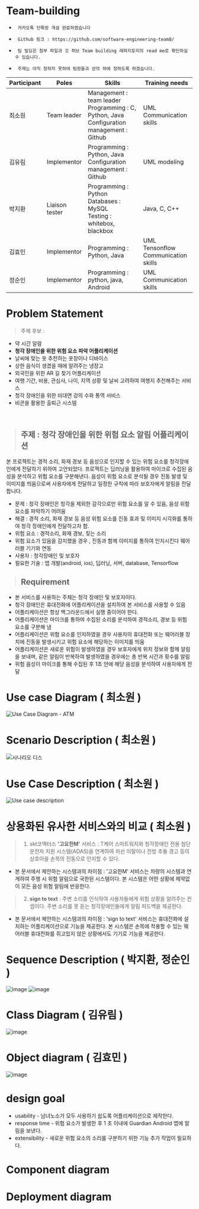 # Team-building

-      카카오톡 단톡방 개설 완료하였습니다

-      Github 링크 : https://github.com/software-engineering-team8/

-      팀 빌딩은 첨부 파일과 깃 허브 Team building 레파지토리의 read me로 확인하실 수 있습니다.

-      주제는 아직 정하지 못하여 팀원들과 상의 하에 정하도록 하겠습니다.

|Participant|Poles|Skills|Training needs|
|-----------|-----|------|--------------|
|최소원|Team leader|Management : team leader<br>Programming : C, Python, Java<br>Configuration management : Github|UML<br>Communication skills|
|김유림|Implementor|Programming : Python, Java<br>Configuration management : Github|UML modeling|
|박지환|Liaison<br>tester|Programming : Python<br>Databases : MySQL<br>Testing : whitebox, blackbox|Java, C, C++|
|김효민|Implementor|Programming : Python, Java|UML<br>Tensonflow<br>Communication skills|
|정순인|Implementor|Programming : python, java, Android|UML<br>Communication skills|

# Problem Statement

> 주제 후보 : 
* 약 시간 알람
* **청각 장애인을 위한 위험 요소 파악 어플리케이션**
* 날씨에 맞는 옷 추천하는 옷장이나 디바이스
* 상한 음식이 생겼을 때에 알려주는 냉장고
* 외국인을 위한 AR 길 찾기 어플리케이션
* 여행 기간, 비용, 관심사, 나이, 지역 상황 및 날씨 고려하여 여행지 추천해주는 서비스
* 청각 장애인을 위한 비대면 강의 수화 통역 서비스
* 비콘을 활용한 출퇴근 시스템
<br>

> ## 주제 : 청각 장애인을 위한 위험 요소 알림 어플리케이션
본 프로젝트는 경적 소리, 화재 경보 등 음성으로 인지할 수 있는 위험 요소를 청각장애인에게 전달하기 위하여 고안되었다. 프로젝트는 딥러닝을 활용하여 마이크로 수집된 음성을 분석하고 위험 요소를 구분해낸다. 음성이 위험 요소로 분석될 경우 진동 발생 및 이미지를 띄움으로써 사용자에게 전달하고 일정한 규칙에 따라 보호자에게 알림을 전달합니다.
- 문제 : 청각 장애인은 청각을 제외한 감각으로만 위험 요소를 알 수 있음, 음성 위험 요소를 파악하기 어려움
- 해결 : 경적 소리, 화재 경보 등 음성 위험 요소를 진동 효과 및 이미지 시각화를 통하여 청각 장애인에게 전달하고자 함.
- 위험 요소 : 경적소리, 화재 경보, 짖는 소리
- 위험 요소가 있음을 감지했을 경우 , 진동과 함께 이미지를 통하여 인지시킨다
					웨어러블 기기와 연동
- 사용자 : 청각장애인 및 보호자
- 필요한 기술 : 앱 개발(android, ios), 딥러닝, 서버, database, Tensorflow

> ## Requirement
-	본 서비스를 사용하는 주체는 청각 장애인 및 보호자이다.
-	청각 장애인은 휴대전화에 어플리케이션을 설치하여 본 서비스를 사용할 수 있음
-	어플리케이션은 항상 백그라운드에서 실행 중이어야 한다.
-	어플리케이션은 마이크를 통하여 수집된 소리를 분석하여 경적소리, 경보 등 위험 요소를 구분해 냄
-	어플리케이션은 위험 요소를 인지하였을 경우 사용자의 휴대전화 또는 웨어러블 장치에 진동을 발생시키고 위험 요소에 해당하는 이미지를 띄움
-	어플리케이션은 새로운 위험이 발생하였을 경우 보호자에게 위치 정보와 함께 알림을 보내며, 같은 알림이 반복하여 발생하였을 경우에는 총 반복 시간과 횟수를 알림
-	위험 음성이 마이크를 통해 수집된 후 1초 안에 해당 음성을 분석하여 사용자에게 전달


# Use case Diagram ( 최소원 )
![Use Case Diagram - ATM](https://user-images.githubusercontent.com/48286887/95674300-34bd3500-0bea-11eb-835b-dcf4e1a419c2.jpg)

# Scenario Description ( 최소원 )
![시나리오 디스](https://user-images.githubusercontent.com/48286887/95674721-1573d700-0bed-11eb-87a2-28bab9caa1dc.JPG)

# Use Case Description ( 최소원 )
![Use case description](https://user-images.githubusercontent.com/48286887/93861737-f96ecb00-fcfb-11ea-96bb-1f98bb655dd7.PNG)

# 상용화된 유사한 서비스와의 비교 ( 최소원 )
> 1. skt코액터스 **'고요한M'** 서비스 : T케어 스마트워치와 청각장애인 전용 첨단 운전자 지원 시스템(ADAS)을 연계하여 차선 이탈이나 전방 추돌 경고 등의 상호아을 손목의 진동으로 인지할 수 있다. 
* 본 문서에서 제안하는 시스템과의 차이점 : '고요한M' 서비스는 차량의 시스템과 연계하여 주행 시 위험 알림으로 국한된 시스템이다. 본 시스템은 어떤 상황에 제약없이 모든 음성 위험 알림에 반응한다.

> 2. **sign to text** : 주변 소리를 인식하여 사용자들에게 위험 상황을 알려주는 컨셉이다. 주변 소리를 못 듣는 청각장애인들에게 알림 피드백을 제공한다.
* 본 문서에서 제안하는 시스템과의 차이점 : 'sign to text' 서비스는 휴대전화에 설치하는 어플리케이션으로 기능을 제공한다. 본 시스템은 손목에 착용할 수 있는 웨어러블 휴대전화를 쥐고있지 않은 상황에서도 기기로 기능을 제공한다.
# Sequence Description ( 박지환, 정순인 )
![image](https://user-images.githubusercontent.com/48286887/95866906-77763d00-0da3-11eb-94d1-16fac5ad26b3.png)
![image](https://user-images.githubusercontent.com/48286887/95866965-8a890d00-0da3-11eb-9f8f-ecaa0930f7f9.png)


# Class Diagram ( 김유림 )
![image](https://user-images.githubusercontent.com/48286887/100543098-805a9980-3291-11eb-9414-aa295bb3b52d.png)

# Object diagram ( 김효민 )
![image](https://user-images.githubusercontent.com/48286887/95867012-9bd21980-0da3-11eb-9eb6-d38b7c340383.png)

# design goal
 - usability - 남녀노소가 모두 사용하기 쉽도록 어플리케이션으로 제작한다.
 - response time - 위험 요소가 발생한 후 1 초 이내에 Guardian Android 앱에 알림을 보낸다.
 - extensibility - 새로운 위험 요소의 소리를 구분하기 위한 기능 추가 작업이 필요하다.

# Component diagram

# Deployment diagram
